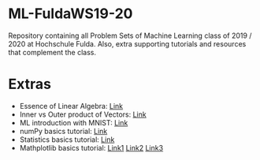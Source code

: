 # ML-FuldaWS19-20
Repository containing all Problem Sets of Machine Learning class of 2019 / 2020 at Hochschule Fulda.
Also, extra supporting tutorials and resources that complement the class.

# Extras
* Essence of Linear Algebra: [Link](https://www.youtube.com/playlist?list=PLZHQObOWTQDPD3MizzM2xVFitgF8hE_ab)
* Inner vs Outer product of Vectors: [Link](https://www.youtube.com/watch?v=FCmH4MqbFGs)
* ML introduction with MNIST: [Link](https://www.youtube.com/watch?v=ARODjRbGbSg) 
* numPy basics tutorial: [Link](https://www.youtube.com/watch?v=GB9ByFAIAH4) 
* Statistics basics tutorial: [Link](https://www.youtube.com/watch?v=E4HAYd0QnRc) 
* Mathplotlib basics tutorial: [Link1](https://www.youtube.com/watch?v=UO98lJQ3QGI) [Link2](https://www.youtube.com/watch?v=nKxLfUrkLE8) [Link3](https://www.youtube.com/watch?v=XFZRVnP-MTU)

